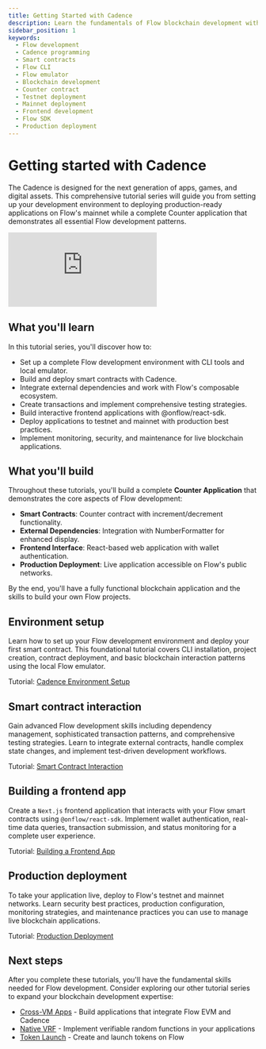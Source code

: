 ```yaml
---
title: Getting Started with Cadence
description: Learn the fundamentals of Flow blockchain development with Cadence
sidebar_position: 1
keywords:
  - Flow development
  - Cadence programming
  - Smart contracts
  - Flow CLI
  - Flow emulator
  - Blockchain development
  - Counter contract
  - Testnet deployment
  - Mainnet deployment
  - Frontend development
  - Flow SDK
  - Production deployment
---
```


# Getting started with Cadence

The Cadence is designed for the next generation of apps, games, and digital assets. This comprehensive tutorial series will guide you from setting up your development environment to deploying production-ready applications on Flow's mainnet while a complete Counter application that demonstrates all essential Flow development patterns.

<div style={{ position: 'relative', paddingBottom: '56.25%', height: 0, overflow: 'hidden', maxWidth: '100%' }}>
  <iframe 
    style={{ position: 'absolute', top: 0, left: 0, width: '100%', height: '100%' }}
    src="https://www.youtube.com/embed/Bagn8kGllCU?si=5FUZit9bSrBCVGPk" 
    title="YouTube video player" 
    frameborder="0" 
    allow="accelerometer; autoplay; clipboard-write; encrypted-media; gyroscope; picture-in-picture; web-share" 
    referrerpolicy="strict-origin-when-cross-origin" 
    allowfullscreen
  ></iframe>
</div>

## What you'll learn

In this tutorial series, you'll discover how to:

- Set up a complete Flow development environment with CLI tools and local emulator.
- Build and deploy smart contracts with Cadence.
- Integrate external dependencies and work with Flow's composable ecosystem.
- Create transactions and implement comprehensive testing strategies.
- Build interactive frontend applications with @onflow/react-sdk.
- Deploy applications to testnet and mainnet with production best practices.
- Implement monitoring, security, and maintenance for live blockchain applications.

## What you'll build

Throughout these tutorials, you'll build a complete **Counter Application** that demonstrates the core aspects of Flow development:

- **Smart Contracts**: Counter contract with increment/decrement functionality.
- **External Dependencies**: Integration with NumberFormatter for enhanced display.
- **Frontend Interface**: React-based web application with wallet authentication.
- **Production Deployment**: Live application accessible on Flow's public networks.

By the end, you'll have a fully functional blockchain application and the skills to build your own Flow projects.

## Environment setup

Learn how to set up your Flow development environment and deploy your first smart contract. This foundational tutorial covers CLI installation, project creation, contract deployment, and basic blockchain interaction patterns using the local Flow emulator.

Tutorial: [Cadence Environment Setup]

## Smart contract interaction

Gain advanced Flow development skills including dependency management, sophisticated transaction patterns, and comprehensive testing strategies. Learn to integrate external contracts, handle complex state changes, and implement test-driven development workflows.

Tutorial: [Smart Contract Interaction]

## Building a frontend app

Create a `Next.js` frontend application that interacts with your Flow smart contracts using `@onflow/react-sdk`. Implement wallet authentication, real-time data queries, transaction submission, and status monitoring for a complete user experience.

Tutorial: [Building a Frontend App]

## Production deployment

To take your application live, deploy to Flow's testnet and mainnet networks. Learn security best practices, production configuration, monitoring strategies, and maintenance practices you can use to manage live blockchain applications.

Tutorial: [Production Deployment]

## Next steps

After you complete these tutorials, you'll have the fundamental skills needed for Flow development. Consider exploring our other tutorial series to expand your blockchain development expertise:

- [Cross-VM Apps] - Build applications that integrate Flow EVM and Cadence
- [Native VRF] - Implement verifiable random functions in your applications
- [Token Launch] - Create and launch tokens on Flow

<!-- Relative links -->

[Cadence Environment Setup]: ./cadence-environment-setup.md
[Smart Contract Interaction]: ./smart-contract-interaction.md
[Building a Frontend App]: ./building-a-frontend-app.md
[Production Deployment]: ./production-deployment.md
[Cross-VM Apps]: ../../cross-vm-apps/introduction.md
[Native VRF]: ../../native-vrf/index.md
[Token Launch]: ../../tokens/index.md
